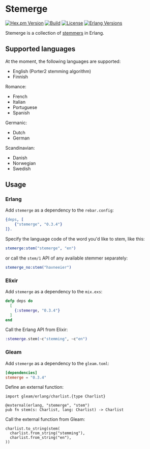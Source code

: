 # Stemerge

[![Hex.pm Version](https://img.shields.io/hexpm/v/stemerge?style=flat-square&color=39b8a5)](https://hex.pm/packages/stemerge)
[![Build](https://img.shields.io/github/actions/workflow/status/donderom/stemerge/main.yml?style=flat-square&logo=github)](https://github.com/donderom/stemerge/actions/workflows/main.yml)
[![License](https://img.shields.io/github/license/donderom/stemerge?style=flat-square)](https://github.com/donderom/stemerge/blob/main/LICENSE)
[![Erlang Versions](https://img.shields.io/badge/Erlang-24%20to%2028-b83998?logo=erlang&style=flat-square)](https://www.erlang.org)

Stemerge is a collection of [stemmers](http://en.wikipedia.org/wiki/Stemming) in Erlang.

## Supported languages

At the moment, the following languages are supported:

* English (Porter2 stemming algorithm)
* Finnish

Romance:

* French
* Italian
* Portuguese
* Spanish

Germanic:

* Dutch
* German

Scandinavian:

* Danish
* Norwegian
* Swedish

## Usage

### Erlang

Add `stemerge` as a dependency to the `rebar.config`:

```erlang
{deps, [
    {"stemerge", "0.3.4"}
]}.
```

Specify the language code of the word you'd like to stem, like this:

```erlang
stemerge:stem("stemerge", "en")
```

or call the `stem/1` API of any available stemmer separately:

```erlang
stemerge_no:stem("havneeier")
```

### Elixir

Add `stemerge` as a dependency to the `mix.exs`:

```elixir
defp deps do
  [
    {:stemerge, "0.3.4"}
  ]
end
```

Call the Erlang API from Elixir:

```elixir
:stemerge.stem(~c"stemming", ~c"en")
```

### Gleam

Add `stemerge` as a dependency to the `gleam.toml`:

```toml
[dependencies]
stemerge = "0.3.4"
```

Define an external function:

```gleam
import gleam/erlang/charlist.{type Charlist}

@external(erlang, "stemerge", "stem")
pub fn stem(s: Charlist, lang: Charlist) -> Charlist
```

Call the external function from Gleam:

```gleam
charlist.to_string(stem(
  charlist.from_string("stemming"),
  charlist.from_string("en"),
))
```
